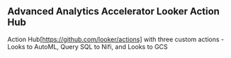 ## Advanced Analytics Accelerator Looker Action Hub

Action Hub[https://github.com/looker/actions] with three custom actions - Looks to AutoML, Query SQL to Nifi, and Looks to GCS
